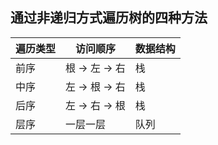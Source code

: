 





## 通过非递归方式遍历树的四种方法

| 遍历类型 | 访问顺序     | 数据结构 |
| -------- | ------------ | -------- |
| 前序     | 根 → 左 → 右 | 栈       |
| 中序     | 左 → 根 → 右 | 栈       |
| 后序     | 左 → 右 → 根 | 栈       |
| 层序     | 一层一层     | 队列     |